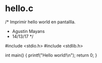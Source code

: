 # hello.c 
/* Imprimir hello world en pantallla.
 * Agustin Mayans
 * 14/13/17
 */

#include <stdio.h>
#include <stdlib.h>

int main()
{
    printf("Hello world!\n");
    return 0;
}
